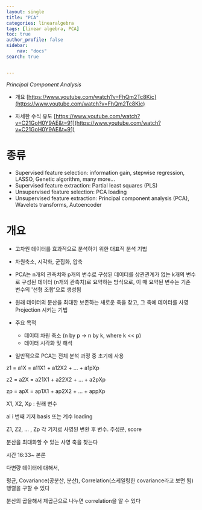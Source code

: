 ```yaml
---
layout: single
title: "PCA"
categories: linearalgebra
tags: [linear algebra, PCA]
toc: true
author_profile: false
sidebar:
    nav: "docs"
search: true


---
```


*Principal Component Analysis*





- 개요 [https://www.youtube.com/watch?v=FhQm2Tc8Kic](https://www.youtube.com/watch?v=FhQm2Tc8Kic)

- 자세한 수식 유도 [https://www.youtube.com/watch?v=C21GoH0Y9AE&t=91](https://www.youtube.com/watch?v=C21GoH0Y9AE&t=91)



# 종류

- Supervised feature selection: information gain, stepwise regression, LASSO, Genetic algorithm, many more...
- Supervised feature extraction: Partial least squares (PLS)
- Unsupervised feature selection: PCA loading
- Unsupervised feature extraction: Principal component analysis (PCA), Wavelets transforms, Autoencoder



# 개요

- 고차원 데이터를 효과적으로 분석하기 위한 대표적 분석 기법
- 차원축소, 시각화, 군집화, 압축

- PCA는 n개의 관측치와 p개의 변수로 구성된 데이터를 상관관계가 없는 k개의 변수로 구성된 데이터 (n개의 관측치)로 요약하는 방식으로, 이 때 요약된 변수는 기존 변수의 '선형 조합'으로 생성됨

- 원래 데이터의 분산을 최대한 보존하는 새로운 축을 찾고, 그 축에 데이터를 사영 Projection 시키는 기법
- 주요 목적
  - 데이터 차원 축소 (n by p -> n by k, where k << p)
  - 데이터 시각화 및 해석
- 일반적으로 PCA는 전체 분석 과정 중 초기에 사용



z1 = a1X = a11X1 + a12X2 + ... + a1pXp

z2 =  a2X = a21X1 + a22X2 + ... + a2pXp

 zp = apX = ap1X1 + ap2X2 + ... + appXp



X1, X2, Xp : 원래 변수

ai i 번째 기저 basis 또는 계수 loading

Z1, Z2, ... , Zp 각 기저로 사영된 변환 후 변수. 주성분, score



분산을 최대화할 수 있는 사영 축을 찾는다





시간 16:33~ 본론

다변량 데이터에 대해서,

평균, Covariance(공분산, 분산), Correlation(스케일링한 covariance라고 보면 됨) 행렬을 구할 수 있다

분산의 곱을해서 제곱근으로 나누면 correlation을 알 수 있다
